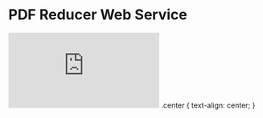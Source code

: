 # PDF Reducer Web Service
![center](http://www.pixiv.net/member_illust.php?mode=medium&illust_id=61769262)
.center {
  text-align: center;
}
